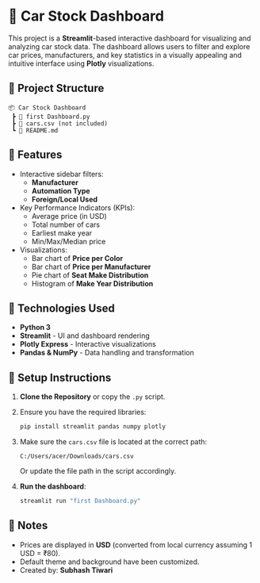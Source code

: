 # 🚗 Car Stock Dashboard

This project is a **Streamlit**-based interactive dashboard for visualizing and analyzing car stock data. The dashboard allows users to filter and explore car prices, manufacturers, and key statistics in a visually appealing and intuitive interface using **Plotly** visualizations.

## 📁 Project Structure

```
📦 Car Stock Dashboard
 ┣ 📄 first Dashboard.py
 ┣ 📄 cars.csv (not included)
 ┗ 📄 README.md
```

## 🚀 Features

- Interactive sidebar filters:
  - **Manufacturer**
  - **Automation Type**
  - **Foreign/Local Used**
- Key Performance Indicators (KPIs):
  - Average price (in USD)
  - Total number of cars
  - Earliest make year
  - Min/Max/Median price
- Visualizations:
  - Bar chart of **Price per Color**
  - Bar chart of **Price per Manufacturer**
  - Pie chart of **Seat Make Distribution**
  - Histogram of **Make Year Distribution**

## 🧠 Technologies Used

- **Python 3**
- **Streamlit** - UI and dashboard rendering
- **Plotly Express** - Interactive visualizations
- **Pandas & NumPy** - Data handling and transformation

## 📝 Setup Instructions

1. **Clone the Repository** or copy the `.py` script.
2. Ensure you have the required libraries:
   ```bash
   pip install streamlit pandas numpy plotly
   ```
3. Make sure the `cars.csv` file is located at the correct path:
   ```
   C:/Users/acer/Downloads/cars.csv
   ```
   Or update the file path in the script accordingly.

4. **Run the dashboard**:
   ```bash
   streamlit run "first Dashboard.py"
   ```

## 📌 Notes

- Prices are displayed in **USD** (converted from local currency assuming 1 USD = ₹80).
- Default theme and background have been customized.
- Created by: **Subhash Tiwari**
